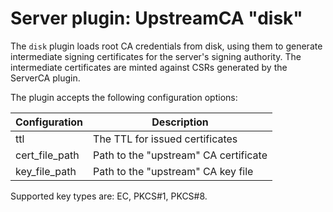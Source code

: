 # Server plugin: UpstreamCA "disk"

The `disk` plugin loads root CA credentials from disk, using them to generate
intermediate signing certificates for the server's signing authority. The
intermediate certificates are minted against CSRs generated by the ServerCA
plugin.

The plugin accepts the following configuration options:

| Configuration  | Description                           |
| -------------- | ------------------------------------- |
| ttl            | The TTL for issued certificates       |
| cert_file_path | Path to the "upstream" CA certificate |
| key_file_path  | Path to the "upstream" CA key file    |

Supported key types are:  EC, PKCS#1, PKCS#8.